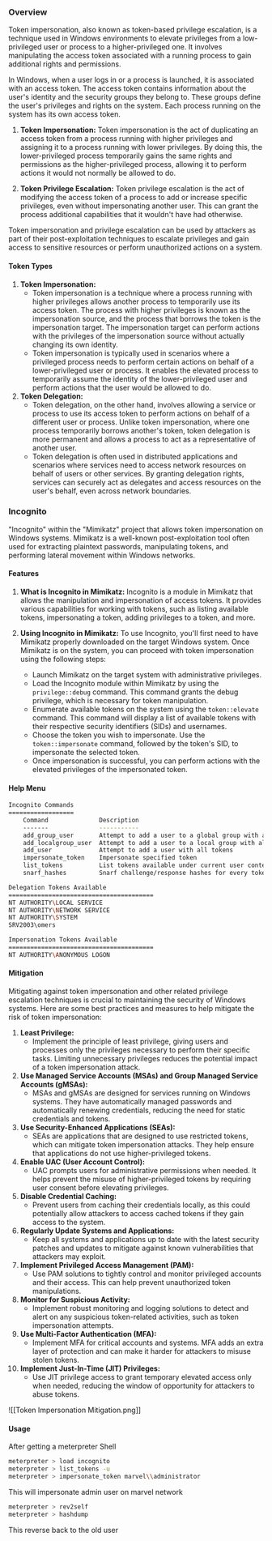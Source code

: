 ### Overview
Token impersonation, also known as token-based privilege escalation, is a technique used in Windows environments to elevate privileges from a low-privileged user or process to a higher-privileged one. It involves manipulating the access token associated with a running process to gain additional rights and permissions.

In Windows, when a user logs in or a process is launched, it is associated with an access token. The access token contains information about the user's identity and the security groups they belong to. These groups define the user's privileges and rights on the system. Each process running on the system has its own access token.

1. **Token Impersonation:** Token impersonation is the act of duplicating an access token from a process running with higher privileges and assigning it to a process running with lower privileges. By doing this, the lower-privileged process temporarily gains the same rights and permissions as the higher-privileged process, allowing it to perform actions it would not normally be allowed to do.
    
2. **Token Privilege Escalation:** Token privilege escalation is the act of modifying the access token of a process to add or increase specific privileges, even without impersonating another user. This can grant the process additional capabilities that it wouldn't have had otherwise.

Token impersonation and privilege escalation can be used by attackers as part of their post-exploitation techniques to escalate privileges and gain access to sensitive resources or perform unauthorized actions on a system.

#### Token Types
1. **Token Impersonation:** 
	- Token impersonation is a technique where a process running with higher privileges allows another process to temporarily use its access token. The process with higher privileges is known as the impersonation source, and the process that borrows the token is the impersonation target. The impersonation target can perform actions with the privileges of the impersonation source without actually changing its own identity.
	- Token impersonation is typically used in scenarios where a privileged process needs to perform certain actions on behalf of a lower-privileged user or process. It enables the elevated process to temporarily assume the identity of the lower-privileged user and perform actions that the user would be allowed to do.
2. **Token Delegation:** 
	- Token delegation, on the other hand, involves allowing a service or process to use its access token to perform actions on behalf of a different user or process. Unlike token impersonation, where one process temporarily borrows another's token, token delegation is more permanent and allows a process to act as a representative of another user.
	- Token delegation is often used in distributed applications and scenarios where services need to access network resources on behalf of users or other services. By granting delegation rights, services can securely act as delegates and access resources on the user's behalf, even across network boundaries.

### Incognito
"Incognito" within the "Mimikatz" project that allows token impersonation on Windows systems. Mimikatz is a well-known post-exploitation tool often used for extracting plaintext passwords, manipulating tokens, and performing lateral movement within Windows networks.

#### Features
1. **What is Incognito in Mimikatz:** Incognito is a module in Mimikatz that allows the manipulation and impersonation of access tokens. It provides various capabilities for working with tokens, such as listing available tokens, impersonating a token, adding privileges to a token, and more.
    
2. **Using Incognito in Mimikatz:** To use Incognito, you'll first need to have Mimikatz properly downloaded on the target Windows system. Once Mimikatz is on the system, you can proceed with token impersonation using the following steps:
	- Launch Mimikatz on the target system with administrative privileges.
	- Load the Incognito module within Mimikatz by using the `privilege::debug` command. This command grants the debug privilege, which is necessary for token manipulation.
	- Enumerate available tokens on the system using the `token::elevate` command. This command will display a list of available tokens with their respective security identifiers (SIDs) and usernames.
	- Choose the token you wish to impersonate. Use the `token::impersonate` command, followed by the token's SID, to impersonate the selected token.
	- Once impersonation is successful, you can perform actions with the elevated privileges of the impersonated token.

#### Help Menu
```bash
Incognito Commands
==================
    Command              Description
    -------              -----------
    add_group_user       Attempt to add a user to a global group with all tokens
    add_localgroup_user  Attempt to add a user to a local group with all tokens
    add_user             Attempt to add a user with all tokens
    impersonate_token    Impersonate specified token
    list_tokens          List tokens available under current user context
    snarf_hashes         Snarf challenge/response hashes for every token

Delegation Tokens Available
========================================
NT AUTHORITY\LOCAL SERVICE
NT AUTHORITY\NETWORK SERVICE
NT AUTHORITY\SYSTEM
SRV2003\omers

Impersonation Tokens Available
========================================
NT AUTHORITY\ANONYMOUS LOGON
```

#### Mitigation
Mitigating against token impersonation and other related privilege escalation techniques is crucial to maintaining the security of Windows systems. Here are some best practices and measures to help mitigate the risk of token impersonation:

1. **Least Privilege:**
	- Implement the principle of least privilege, giving users and processes only the privileges necessary to perform their specific tasks. Limiting unnecessary privileges reduces the potential impact of a token impersonation attack.
2. **Use Managed Service Accounts (MSAs) and Group Managed Service Accounts (gMSAs):**
	- MSAs and gMSAs are designed for services running on Windows systems. They have automatically managed passwords and automatically renewing credentials, reducing the need for static credentials and tokens.
3. **Use Security-Enhanced Applications (SEAs):**
	- SEAs are applications that are designed to use restricted tokens, which can mitigate token impersonation attacks. They help ensure that applications do not use higher-privileged tokens.
4. **Enable UAC (User Account Control):**
	- UAC prompts users for administrative permissions when needed. It helps prevent the misuse of higher-privileged tokens by requiring user consent before elevating privileges.
5. **Disable Credential Caching:**
	- Prevent users from caching their credentials locally, as this could potentially allow attackers to access cached tokens if they gain access to the system.
6. **Regularly Update Systems and Applications:**
	- Keep all systems and applications up to date with the latest security patches and updates to mitigate against known vulnerabilities that attackers may exploit.
7. **Implement Privileged Access Management (PAM):**
	- Use PAM solutions to tightly control and monitor privileged accounts and their access. This can help prevent unauthorized token manipulations.
8. **Monitor for Suspicious Activity:**
	- Implement robust monitoring and logging solutions to detect and alert on any suspicious token-related activities, such as token impersonation attempts.
9. **Use Multi-Factor Authentication (MFA):**
	- Implement MFA for critical accounts and systems. MFA adds an extra layer of protection and can make it harder for attackers to misuse stolen tokens.
10. **Implement Just-In-Time (JIT) Privileges:**
	- Use JIT privilege access to grant temporary elevated access only when needed, reducing the window of opportunity for attackers to abuse tokens.

![[Token Impersonation Mitigation.png]]

#### Usage
After getting a meterpreter Shell
```bash
meterpreter > load incognito
meterpreter > list_tokens -u
meterpreter > impersonate_token marvel\\administrator
```
This will impersonate admin user on marvel network

```bash
meterpreter > rev2self
meterpreter > hashdump
```
This reverse back to the old user
